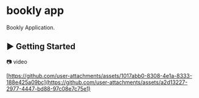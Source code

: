 # bookly app

Bookly Application.

## ▶️ Getting Started

📷 video

[https://github.com/user-attachments/assets/1017abb0-8308-4e1a-8333-188e425a09bc](https://github.com/user-attachments/assets/a2d13227-2977-4447-bd88-97c08e7c75e1)
